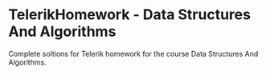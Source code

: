 # TelerikHomework - Data Structures And Algorithms

Complete soltions for Telerik homework for the course Data Structures And Algorithms.